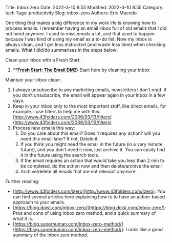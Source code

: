 Title: Inbox zero
Date:  2022-3-10 8:55
Modified:  2022-3-10 8:55
Category: tech
Tags: productivity
Slug: inbox-zero
Authors: Eric Macedo

One thing that makes a big difference in my work life is knowing how to process emails. 
I remember having an email inbox full of old emails that I did not need anymore. I used to miss emails a lot, and that used to happen because I was kind of using my email as a to-do list.
Now my inbox is always clean, and I get less distracted (and waste less time) when checking emails.
What I did/do summarises in the steps below:

Clean your inbox with a Fresh Start:

1. ****[Fresh Start: The Email DMZ](http://www.43folders.com/2006/01/04/email-dmz):** Start here by cleaning your inbox 

Maintain your inbox clean:

1. I always unsubscribe to any marketing emails, newsletters I don’t read. If you don’t unsubscribe, the email will appear again in your inbox in a few days.
2. Keep in your inbox only to the most important stuff, like direct emails, for example. I use filters to help me with this: [http://www.43folders.com/2006/03/13/filters](http://www.43folders.com/2006/03/13/filters)
3. Process new emails this way:
    1. Do you care about this email? Does it requires any action? will you need this email later? If not, Delete it.
    2. If you think you might need the email in the future (in a very remote future), and you don’t need it now, just archive it. You can easily find it in the future using the search tools.
    3. If the email requires an action that would take you less than 2 min to be completed, do the action now and then delete/archive the email
    4. Archive/delete all emails that are not relevant anymore.

Further reading:

- [http://www.43folders.com/izero](http://www.43folders.com/izero): You can find several articles here explaining how to to have an action-based approach to your emails.
- [https://blog.doist.com/inbox-zero/](https://blog.doist.com/inbox-zero/): Pros and cons of using inbox zero method, and a quick summary of what it is.
- [https://blog.superhuman.com/inbox-zero-method/](https://blog.superhuman.com/inbox-zero-method/): Looks like a good summary of the inbox zero method.
